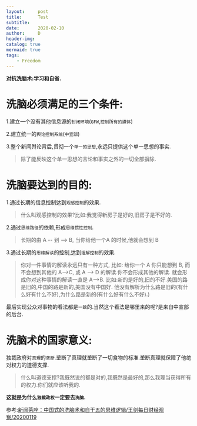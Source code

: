 ```yaml
---
layout:     post
title:      Test
subtitle:   
date:       2020-02-10
author:     D
header-img: 
catalog: true
mermaid: true
tags:
    - Freedom
---
```



**对抗洗脑术:学习和自省.**

# 洗脑必须满足的三个条件:

1.建立一个没有其他信息源的`封闭环境`(`GFW`,`控制所有的媒体`)<br>

2.建立统一的`舆论控制系统`(`中宣部`)<br>

3.整个新闻舆论背后,贯彻一个`单一的思想`,永远只提供这个单一思想的事实.<br>
>除了能反映这个单一思想的言论和事实之外的一切全部摒除.


# 洗脑要达到的目的:

1.通过长期的信息控制达到`观感控制`的效果.<br>
>什么叫观感控制的效果?比如:我觉得新房子是好的,旧房子是不好的.

2.通过`思维路径`的依赖,形成`思维惯性控制`.
>长期的由 A -- 到 --> B, 当你给他一个A 的时候,他就会想到 B

3.通过长期的`思维解读`的控制,达到`理解控制`的效果.
>你对一件事情的解读永远只有一种方式, 比如: 给你一个 A 你只能想到 B, 而不会想到其他的 A-->C, 或 A --> D 的解读.你不会形成其他的解读. 就会形成你对这种事情的解读一直是 A-->B. 比如:新的是好的,旧的不好.美国的路是旧的,中国的路是新的,美国没有中国好. 他没有解析为什么路是旧的(有什么好有什么不好),为什么路是新的(有什么好有什么不好).)

最后实现公众对事物的看法都是`一致`的.当然这个看法是哪里来的呢?是来自中宣部的后台.<br>

# 洗脑术的国家意义:

独裁政府对`真理`的`垄断`.垄断了真理就垄断了一切食物的标准.垄断真理就保障了他绝对权力的道德支撑.<br>
>什么叫道德支撑?我既然说的都是对的,我既然是最好的,那么我理当获得所有的权力.你们就应该听我的.


**这就是为什么`独裁政权`一定要去`洗脑`.**

参考:[新闻茶座：中国式的洗脑术和自干五的思维逻辑/王剑每日财经观察/20200119](https://www.youtube.com/watch?v=A6bhP7Ku7K8)
